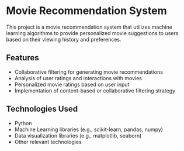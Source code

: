 # Movie Recommendation System

This project is a movie recommendation system that utilizes machine learning algorithms to provide personalized movie suggestions to users based on their viewing history and preferences.

## Features

- Collaborative filtering for generating movie recommendations
- Analysis of user ratings and interactions with movies
- Personalized movie ratings based on user input
- Implementation of content-based or collaborative filtering strategy

## Technologies Used

- Python
- Machine Learning libraries (e.g., scikit-learn, pandas, numpy)
- Data visualization libraries (e.g., matplotlib, seaborn)
- Other relevant technologies


